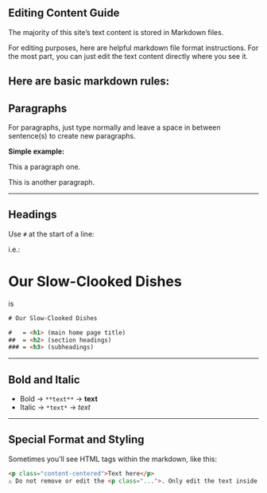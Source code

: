 ## Editing Content Guide

The majority of this site’s text content is stored in Markdown files.

For editing purposes, here are helpful markdown file format instructions. For the most part, you can just edit the text content directly where you see it.

## Here are basic markdown rules:

## Paragraphs

For paragraphs, just type normally and leave a space in between sentence(s) to create new paragraphs.

**Simple example:** 

This a paragraph one. 

This is another paragraph. 

---

## Headings

Use `#` at the start of a line:

i.e.:
# Our Slow-Clooked Dishes

is
```html
# Our Slow-Clooked Dishes

#   = <h1> (main home page title)
##  = <h2> (section headings)
### = <h3> (subheadings)
```

---


## Bold and Italic

- Bold → `**text**` → **text**
- Italic → `*text*` → _text_

---

## Special Format and Styling 

Sometimes you’ll see HTML tags within the markdown, like this:

```html
<p class="content-centered">Text here</p>
⚠️ Do not remove or edit the <p class="...">. Only edit the text inside.
```
